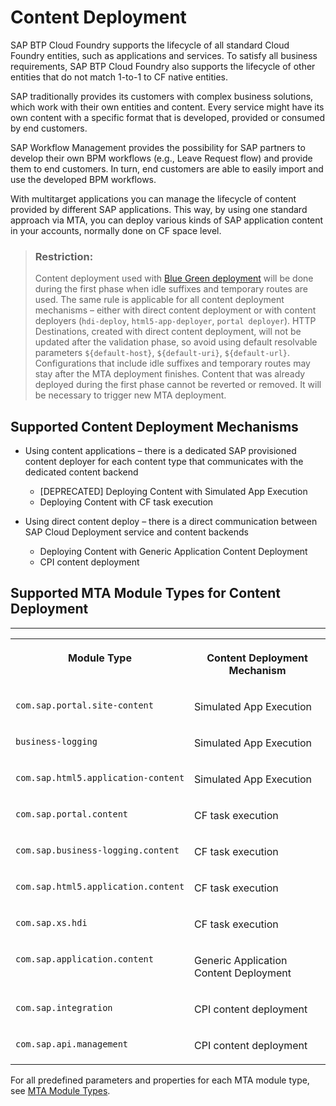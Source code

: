 <!-- loio68d0da84bc1e4cfcadd8a24141dadac6 -->

# Content Deployment

SAP BTP Cloud Foundry supports the lifecycle of all standard Cloud Foundry entities, such as applications and services. To satisfy all business requirements, SAP BTP Cloud Foundry also supports the lifecycle of other entities that do not match 1-to-1 to CF native entities.

SAP traditionally provides its customers with complex business solutions, which work with their own entities and content. Every service might have its own content with a specific format that is developed, provided or consumed by end customers.

SAP Workflow Management provides the possibility for SAP partners to develop their own BPM workflows \(e.g., Leave Request flow\) and provide them to end customers. In turn, end customers are able to easily import and use the developed BPM workflows.

With multitarget applications you can manage the lifecycle of content provided by different SAP applications. This way, by using one standard approach via MTA, you can deploy various kinds of SAP application content in your accounts, normally done on CF space level.

> ### Restriction:  
> Content deployment used with [Blue Green deployment](https://help.sap.com/docs/btp/sap-business-technology-platform/blue-green-deployment-of-multitarget-applications) will be done during the first phase when idle suffixes and temporary routes are used. The same rule is applicable for all content deployment mechanisms – either with direct content deployment or with content deployers \(`hdi-deploy`, `html5-app-deployer`, `portal deployer`\). HTTP Destinations, created with direct content deployment, will not be updated after the validation phase, so avoid using default resolvable parameters `${default-host}`, `${default-uri}`, `${default-url}`. Configurations that include idle suffixes and temporary routes may stay after the MTA deployment finishes. Content that was already deployed during the first phase cannot be reverted or removed. It will be necessary to trigger new MTA deployment.



<a name="loio68d0da84bc1e4cfcadd8a24141dadac6__section_c2r_1w3_wxb"/>

## Supported Content Deployment Mechanisms

-   Using content applications – there is a dedicated SAP provisioned content deployer for each content type that communicates with the dedicated content backend
    -   \[DEPRECATED\] Deploying Content with Simulated App Execution
    -   Deploying Content with CF task execution

-   Using direct content deploy – there is a direct communication between SAP Cloud Deployment service and content backends
    -   Deploying Content with Generic Application Content Deployment
    -   CPI content deployment




<a name="loio68d0da84bc1e4cfcadd8a24141dadac6__section_kxw_kw3_wxb"/>

## Supported MTA Module Types for Content Deployment

****


<table>
<tr>
<th valign="top">

Module Type



</th>
<th valign="top">

Content Deployment Mechanism



</th>
</tr>
<tr>
<td valign="top">

`com.sap.portal.site-content`



</td>
<td valign="top">

Simulated App Execution



</td>
</tr>
<tr>
<td valign="top">

`business-logging`



</td>
<td valign="top">

Simulated App Execution



</td>
</tr>
<tr>
<td valign="top">

`com.sap.html5.application-content`



</td>
<td valign="top">

Simulated App Execution



</td>
</tr>
<tr>
<td valign="top">

`com.sap.portal.content`



</td>
<td valign="top">

CF task execution



</td>
</tr>
<tr>
<td valign="top">

`com.sap.business-logging.content`



</td>
<td valign="top">

CF task execution



</td>
</tr>
<tr>
<td valign="top">

`com.sap.html5.application.content`



</td>
<td valign="top">

CF task execution



</td>
</tr>
<tr>
<td valign="top">

`com.sap.xs.hdi`



</td>
<td valign="top">

CF task execution



</td>
</tr>
<tr>
<td valign="top">

`com.sap.application.content`



</td>
<td valign="top">

Generic Application Content Deployment



</td>
</tr>
<tr>
<td valign="top">

`com.sap.integration`



</td>
<td valign="top">

CPI content deployment



</td>
</tr>
<tr>
<td valign="top">

`com.sap.api.management`



</td>
<td valign="top">

CPI content deployment



</td>
</tr>
</table>

For all predefined parameters and properties for each MTA module type, see [MTA Module Types](https://help.sap.com/docs/btp/sap-business-technology-platform/modules#mta-module-types).

